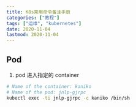 ```yaml
---
title: K8s常用命令备注手册
categories: ["教程"]
tags: ["运维", "kubernetes"]
date: 2020-11-04
lastmod: 2020-11-04
---
```


## Pod

1. pod 进入指定的 container

```sh
# Name of the container: kaniko
# Name of the pod: jnlp-gjrpc
kubectl exec -ti jnlp-gjrpc -c kaniko /bin/sh
```
